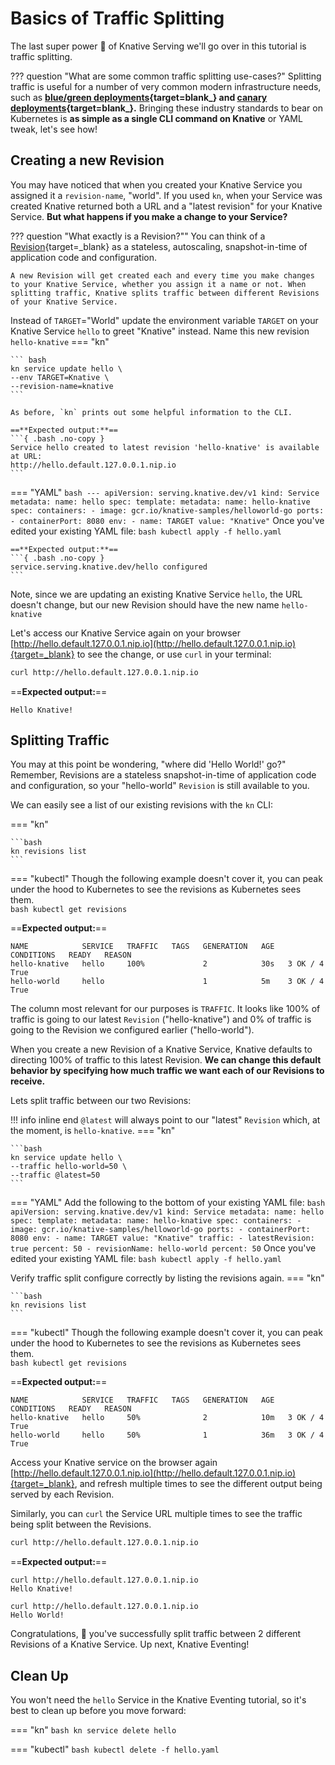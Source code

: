 # Basics of Traffic Splitting
The last super power :rocket: of Knative Serving we'll go over in this tutorial is traffic splitting.

??? question "What are some common traffic splitting use-cases?"
    Splitting traffic is useful for a number of very common modern infrastructure needs, such as
    **[blue/green deployments](https://martinfowler.com/bliki/BlueGreenDeployment.html){target=blank_}
    and
    [canary deployments](https://martinfowler.com/bliki/CanaryRelease.html){target=blank_}.**
    Bringing these industry standards to bear on Kubernetes is **as simple as a single CLI command on Knative** or YAML tweak, let's see how!


## Creating a new Revision
You may have noticed that when you created your Knative Service you assigned it a `revision-name`, "world". If you used `kn`, when your Service was created Knative returned both a URL and a "latest revision" for your Knative Service. **But what happens if you make a change to your Service?**

??? question "What exactly is a Revision?""
    You can think of a [Revision](../serving/README.md#serving-resources){target=_blank} as a stateless, autoscaling, snapshot-in-time of application code and configuration.

    A new Revision will get created each and every time you make changes to your Knative Service, whether you assign it a name or not. When splitting traffic, Knative splits traffic between different Revisions of your Knative Service.

Instead of `TARGET`="World" update the environment variable `TARGET` on your Knative Service `hello` to greet "Knative" instead.  Name this new revision `hello-knative`
=== "kn"

    ``` bash
    kn service update hello \
    --env TARGET=Knative \
    --revision-name=knative
    ```

    As before, `kn` prints out some helpful information to the CLI.

    ==**Expected output:**==
    ```{ .bash .no-copy }
    Service hello created to latest revision 'hello-knative' is available at URL:
    http://hello.default.127.0.0.1.nip.io
    ```

=== "YAML"
    ``` bash
    ---
    apiVersion: serving.knative.dev/v1
    kind: Service
    metadata:
      name: hello
    spec:
      template:
        metadata:
          name: hello-knative
        spec:
          containers:
            - image: gcr.io/knative-samples/helloworld-go
              ports:
                - containerPort: 8080
              env:
                - name: TARGET
                  value: "Knative"
    ```
    Once you've edited your existing YAML file:
    ``` bash
    kubectl apply -f hello.yaml
    ```

    ==**Expected output:**==
    ```{ .bash .no-copy }
    service.serving.knative.dev/hello configured
    ```


Note, since we are updating an existing Knative Service `hello`, the URL doesn't change, but our new Revision should have the new name `hello-knative`

Let's access our Knative Service again on your browser [http://hello.default.127.0.0.1.nip.io](http://hello.default.127.0.0.1.nip.io){target=_blank} to see the change, or use `curl` in your terminal:
```bash
curl http://hello.default.127.0.0.1.nip.io
```

==**Expected output:**==
```{ .bash .no-copy }
Hello Knative!
```

## Splitting Traffic
You may at this point be wondering, "where did 'Hello World!' go?" Remember, Revisions are a stateless snapshot-in-time of application code and configuration, so your "hello-world" `Revision` is still available to you.

We can easily see a list of our existing revisions with the `kn` CLI:


=== "kn"

    ```bash
    kn revisions list
    ```

=== "kubectl"
     Though the following example doesn't cover it, you can peak under the hood to Kubernetes to see the revisions as Kubernetes sees them.  
    ```bash
    kubectl get revisions
    ```

==**Expected output:**==
```{ .bash .no-copy }
NAME            SERVICE   TRAFFIC   TAGS   GENERATION   AGE   CONDITIONS   READY   REASON
hello-knative   hello     100%             2            30s   3 OK / 4     True    
hello-world     hello                      1            5m    3 OK / 4     True    
```

The column most relevant for our purposes is `TRAFFIC`. It looks like 100% of traffic is going to our latest `Revision` ("hello-knative") and 0% of traffic is going to the Revision we configured earlier ("hello-world").

When you create a new Revision of a Knative Service, Knative defaults to directing 100% of traffic to this latest Revision. **We can change this default behavior by specifying how much traffic we want each of our Revisions to receive.**

Lets split traffic between our two Revisions:

!!! info inline end
    `@latest` will always point to our "latest" `Revision` which, at the moment, is `hello-knative`.
=== "kn"

    ```bash
    kn service update hello \
    --traffic hello-world=50 \
    --traffic @latest=50
    ```

=== "YAML"
    Add the following to the bottom of your existing YAML file:
    ``` bash
    apiVersion: serving.knative.dev/v1
    kind: Service
    metadata:
      name: hello
    spec:
      template:
        metadata:
          name: hello-knative
        spec:
          containers:
            - image: gcr.io/knative-samples/helloworld-go
              ports:
                - containerPort: 8080
              env:
                - name: TARGET
                  value: "Knative"
      traffic:
      - latestRevision: true
        percent: 50
      - revisionName: hello-world
        percent: 50
    ```
    Once you've edited your existing YAML file:
    ``` bash
    kubectl apply -f hello.yaml
    ```

Verify traffic split configure correctly by listing the revisions again.
=== "kn"

    ```bash
    kn revisions list
    ```

=== "kubectl"
     Though the following example doesn't cover it, you can peak under the hood to Kubernetes to see the revisions as Kubernetes sees them.  
    ```bash
    kubectl get revisions
    ```

==**Expected output:**==
```{ .bash .no-copy }
NAME            SERVICE   TRAFFIC   TAGS   GENERATION   AGE   CONDITIONS   READY   REASON
hello-knative   hello     50%              2            10m   3 OK / 4     True
hello-world     hello     50%              1            36m   3 OK / 4     True
```

Access your Knative service on the browser again [http://hello.default.127.0.0.1.nip.io](http://hello.default.127.0.0.1.nip.io){target=_blank}, and refresh multiple times to see the different output being served by each Revision.

Similarly, you can `curl` the Service URL multiple times to see the traffic being split between the Revisions.
```bash
curl http://hello.default.127.0.0.1.nip.io
```

==**Expected output:**==
```{ .bash .no-copy }
curl http://hello.default.127.0.0.1.nip.io
Hello Knative!

curl http://hello.default.127.0.0.1.nip.io
Hello World!
```

Congratulations, :tada: you've successfully split traffic between 2 different Revisions of a Knative Service. Up next, Knative Eventing!

## Clean Up
You won't need the `hello` Service in the Knative Eventing tutorial, so it's best to clean up before you move forward:

=== "kn"
    ```bash
    kn service delete hello
    ```

=== "kubectl"
    ```bash
    kubectl delete -f hello.yaml
    ```
